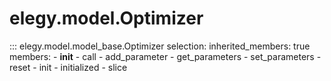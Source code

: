 
# elegy.model.Optimizer

::: elegy.model.model_base.Optimizer
    selection:
        inherited_members: true
        members:
            - __init__
            - call
            - add_parameter
            - get_parameters
            - set_parameters
            - reset
            - init
            - initialized
            - slice
        